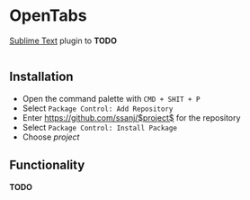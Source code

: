 # OpenTabs

[Sublime Text](https://www.sublimetext.com/) plugin to **TODO**

![]()

## Installation

- Open the command palette with `CMD + SHIT + P`
- Select `Package Control: Add Repository`
- Enter https://github.com/ssanj/$project$ for the repository
- Select `Package Control: Install Package`
- Choose $project$


## Functionality


**TODO**
